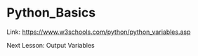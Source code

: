 # Python_Basics

Link: <https://www.w3schools.com/python/python_variables.asp>

Next Lesson: Output Variables
